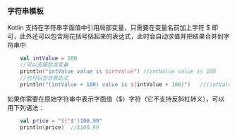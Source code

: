 ### 字符串模板
Kotlin 支持在字符串字面值中引用局部变量，只需要在变量名前加上字符 \$ 即可，此外还可以包含用花括号括起来的表达式，此时会自动求值并把结果合并到字符串中
```kotlin
    val intValue = 100
    //可以直接包含变量
    println("intValue value is $intValue") //intValue value is 100
    //也可以包含表达式
    println("(intValue + 100) value is ${intValue + 100}")   //(intValue + 100) value is 200
```
如果你需要在原始字符串中表示字面值（$）字符（它不支持反斜杠转义），可以用下列语法：
```kotlin
    val price = "${'$'}100.99"
    println(price)  //$100.99
```
